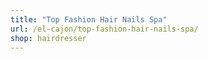 ```yaml
---
title: "Top Fashion Hair Nails Spa"
url: /el-cajon/top-fashion-hair-nails-spa/
shop: hairdresser
---
```

